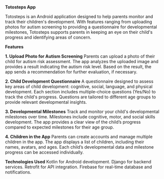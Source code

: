 **Totosteps App**

Totosteps is an Android application designed to help parents monitor and track their children's development. With features ranging from uploading photos for autism screening to providing a questionnaire for developmental milestones, Totosteps supports parents in keeping an eye on their child's progress and identifying areas of concern.

**Features**

**1. Upload Photo for Autism Screening**
Parents can upload a photo of their child for autism risk assessment.
The app analyzes the uploaded image and provides a result indicating the autism risk level.
Based on the result, the app sends a recommendation for further evaluation, if necessary.

**2. Child Development Questionnaire**
A questionnaire designed to assess key areas of child development: cognitive, social, language, and physical development.
Each section includes multiple-choice questions (Yes/No) to track the child's progress.
Questions are tailored to different age groups to provide relevant developmental insights.

**3. Developmental Milestones**
Track and monitor your child's developmental milestones over time.
Milestones include cognitive, motor, and social skills development.
The app provides a clear view of the child’s progress compared to expected milestones for their age group.

**4. Children in the App**
Parents can create accounts and manage multiple children in the app.
The app displays a list of children, including their names, avatars, and ages.
Each child’s developmental data and milestone progress can be accessed individually.

**Technologies Used**
Kotlin for Android development.
Django for backend services.
Retrofit for API integration.
Firebase for real-time database and notifications.
